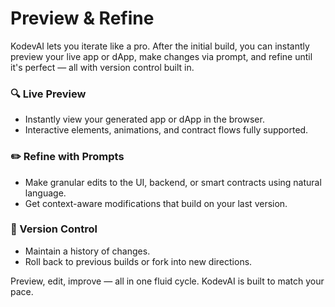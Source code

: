 # Preview & Refine

KodevAI lets you iterate like a pro. After the initial build, you can instantly preview your live app or dApp, make changes via prompt, and refine until it's perfect — all with version control built in.

### 🔍 Live Preview

* Instantly view your generated app or dApp in the browser.
* Interactive elements, animations, and contract flows fully supported.

### ✏️ Refine with Prompts

* Make granular edits to the UI, backend, or smart contracts using natural language.
* Get context-aware modifications that build on your last version.

### 🔁 Version Control

* Maintain a history of changes.
* Roll back to previous builds or fork into new directions.

Preview, edit, improve — all in one fluid cycle. KodevAI is built to match your pace.
